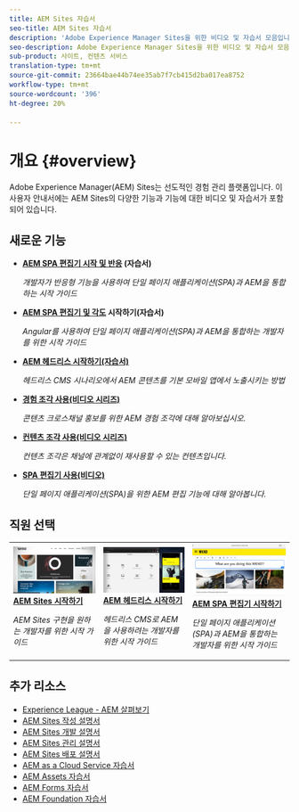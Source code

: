 ```yaml
---
title: AEM Sites 자습서
seo-title: AEM Sites 자습서
description: 'Adobe Experience Manager Sites을 위한 비디오 및 자습서 모음입니다. '
seo-description: Adobe Experience Manager Sites을 위한 비디오 및 자습서 모음입니다
sub-product: 사이트, 컨텐츠 서비스
translation-type: tm+mt
source-git-commit: 23664bae44b74ee35ab7f7cb415d2ba017ea8752
workflow-type: tm+mt
source-wordcount: '396'
ht-degree: 20%

---
```



# 개요 {#overview}

Adobe Experience Manager(AEM) Sites는 선도적인 경험 관리 플랫폼입니다. 이 사용자 안내서에는 AEM Sites의 다양한 기능과 기능에 대한 비디오 및 자습서가 포함되어 있습니다.

## 새로운 기능

* **[AEM SPA 편집기 시작 및 반응](https://docs.adobe.com/content/help/en/experience-manager-learn/spa-react-tutorial/overview.html) (자습서)**

   *개발자가 반응형 기능을 사용하여 단일 페이지 애플리케이션(SPA)과 AEM을 통합하는 시작 가이드*

* **[AEM SPA 편집기 및 각도](https://docs.adobe.com/content/help/en/experience-manager-learn/spa-angular-tutorial/overview.html) 시작하기(자습서)**

   *Angular를 사용하여 단일 페이지 애플리케이션(SPA)과 AEM을 통합하는 개발자를 위한 시작 가이드*

* **[AEM 헤드리스 시작하기(자습서)](https://docs.adobe.com/content/help/en/experience-manager-learn/getting-started-with-aem-headless/overview.html)**

   *헤드리스 CMS 시나리오에서 AEM 콘텐츠를 기본 모바일 앱에서 노출시키는 방법*

* **[경험 조각 사용(비디오 시리즈)](./experience-fragments/experience-fragments-feature-video-use.md)**

   *콘텐츠 크로스채널 홍보를 위한 AEM 경험 조각에 대해 알아보십시오.*

* **[컨텐츠 조각 사용(비디오 시리즈)](./content-fragments/content-fragments-feature-video-use.md)**

   *컨텐츠 조각은 채널에 관계없이 재사용할 수 있는 컨텐츠입니다.*

* **[SPA 편집기 사용(비디오)](./spa-editor/spa-editor-framework-feature-video-use.md)**

   *단일 페이지 애플리케이션(SPA)을 위한 AEM 편집 기능에 대해 알아봅니다.*

## 직원 선택

<table>
<tr>
  <td>
    <a href="https://docs.adobe.com/content/help/en/experience-manager-learn/getting-started-wknd-tutorial-develop/overview.html">
      <img alt="AEM Sites 시작하기 - WKND 자습서" src="./assets/aem-wknd-tutorial.png" />
    </a>
    <div>
      <a href="https://docs.adobe.com/content/help/en/experience-manager-learn/getting-started-wknd-tutorial-develop/overview.html">
    <strong>AEM Sites 시작하기</strong>
    </a>
    </div>
    <p>
    <em>AEM Sites 구현을 원하는 개발자를 위한 시작 가이드</em>
    <p>
  </td>
  <td>
    <a href="https://docs.adobe.com/content/help/en/experience-manager-learn/getting-started-with-aem-headless/overview.html">
    <img alt="AEM 헤드리스 시작하기" src="./assets/aem-headless-tutorial.png" />
    </a>
    <div>
    <a href="https://docs.adobe.com/content/help/en/experience-manager-learn/getting-started-with-aem-headless/overview.html">
    <strong>AEM 헤드리스 시작하기</strong>
    </a>
    </div>
    <p>
    <em>헤드리스 CMS로 AEM을 사용하려는 개발자를 위한 시작 가이드</em>
    </p>
  </td>
  <td>
    <a href="https://docs.adobe.com/content/help/en/experience-manager-learn/spa-react-tutorial/overview.html">
      <img alt="AEM SPA 편집기 시작하기" src="./assets/aem-wknd-spa-editor-tutorial.png" />
    </a>
     <div>
      <a href="https://docs.adobe.com/content/help/en/experience-manager-learn/spa-react-tutorial/overview.html">
        <strong>AEM SPA 편집기 시작하기</strong>
      </a>
    </div>
    <p>
    <em>단일 페이지 애플리케이션(SPA)과 AEM을 통합하는 개발자를 위한 시작 가이드</em>
    <p>
  </td>
</tr>
</table>

## 추가 리소스

* [Experience League - AEM 살펴보기](https://experienceleague.adobe.com/#recommended/solutions/experience-manager)
* [AEM Sites 작성 설명서](https://helpx.adobe.com/experience-manager/6-5/sites/authoring/user-guide.html)
* [AEM Sites 개발 설명서](https://helpx.adobe.com/experience-manager/6-5/sites/developing/user-guide.html)
* [AEM Sites 관리 설명서](https://helpx.adobe.com/experience-manager/6-5/sites/administering/user-guide.html)
* [AEM Sites 배포 설명서](https://helpx.adobe.com/experience-manager/6-5/sites/deploying/user-guide.html)
* [AEM as a Cloud Service 자습서](/help/cloud-service/overview.md)
* [AEM Assets 자습서](/help/assets/overview.md)
* [AEM Forms 자습서](/help/forms/overview.md)
* [AEM Foundation 자습서](/help/foundation/overview.md)
